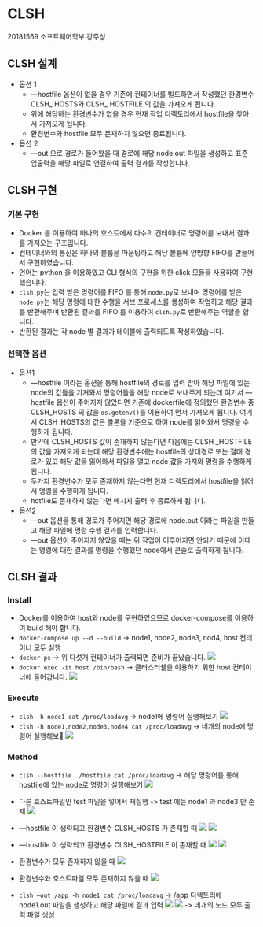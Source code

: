 # CLSH
20181569 소프트웨어학부 강주성

## CLSH 설계
- 옵션 1
	- —hostfile 옵션이 없을 경우 기존에 컨테이너를 빌드하면서 작성했던 환경변수 CLSH_ HOSTS와 CLSH_ HOSTFILE 의 값을 가져오게 됩니다.
	- 위에 해당하는 환경변수가 없을 경우 현재 작업 디렉토리에서 hostfile을 찾아서 가져오게 됩니다.
	- 환경변수와 hostfile 모두 존재하지 않으면 종료됩니다.
- 옵션 2
	- —out 으로 경로가 들어왔을 때 경로에 해당 node.out 파일을 생성하고 표준 입출력을 해당 파일로 연결하여 출력 결과를 작성합니다.

## CLSH 구현
### 기본 구현
- Docker 를 이용하여 하나의 호스트에서 다수의 컨테이너로 명령어를 보내서 결과를 가져오는 구조입니다.
- 컨테이너와의 통신은 하나의 볼륨을 마운팅하고 해당 볼륨에 양방향 FIFO를 만들어서 구현하였습니다.
- 언어는 python 을 이용하였고 CLI 형식의 구현을 위한 click 모듈을 사용하여 구현했습니다.
- `clsh.py`는 입력 받은 명령어를 FIFO 를 통해 `node.py`로 보내며 명령어를 받은 `node.py`는 해당 명령에 대한 수행을 서브 프로세스를 생성하여 작업하고 해당 결과를 반환해주며 반환된 결과를 FIFO 를 이용하여 `clsh.py`로 반환해주는 역할을 합니다.
- 반환된 결과는 각 node 별 결과가 테이블에 출력되도록 작성하였습니다.
### 선택한 옵션
- 옵션1
	- —hostfile 이라는 옵션을 통해 hostfile의 경로를 입력 받아 해당 파일에 있는 node의 값들을 가져와서 명령어들을 해당 node로 보내주게 되는데 여기서 —hostfile 옵션이 주어지지 않았다면 기존에 dockerfile에 정의했던 환경변수 중 CLSH_HOSTS 의 값을 `os.getenv()`를 이용하여 먼저 가져오게 됩니다. 여기서 CLSH_HOSTS의 값은 콜론을 기준으로 하여 node를 읽어와서 명령을 수행하게 됩니다.
	- 만약에 CLSH_HOSTS 값이 존재하지 않는다면 다음에는 CLSH _HOSTFILE 의 값을 가져오게 되는데 해당 환경변수에는 hostfile의 상대경로 또는 절대 경로가 있고 해당 값을 읽어와서 파일을 열고 node 값을 가져와 명령을 수행하게 됩니다.
	- 두가지 환경변수가 모두 존재하지 않는다면 현재 디렉토리에서 hostfile을 읽어서 명령을 수행하게 됩니다.
	- hotfile도 존재하지 않는다면 메시지 출력 후 종료하게 됩니다.
- 옵션2
	- —out 옵션을 통해 경로가 주어지면 해당 경로에 node.out 이라는 파일을 만들고 해당 파일에 명령 수행 결과를 입력합니다.
	- —out 옵션이 주어지지 않았을 때는 위 작업이 이루어지면 안되기 때문에 이때는 명령에 대한 결과를 명령을 수행했던 node에서 콘솔로 출력하게 됩니다.

## CLSH 결과
### Install
- Docker를 이용하여 host와 node를 구현하였으므로 docker-compose를 이용하여 build 해야 합니다.
- `docker-compose up --d --build` -> node1, node2, node3, nod4, host 컨테이너 모두 실행
- `docker ps` -> 위 다섯개 컨테이너가 출력되면 준비가 끝났습니다.
![](./readme_img/clash_1.png)
- `docker exec -it host /bin/bash` -> 클러스터쉘을 이용하기 위한 host 컨테이너에 들어갑니다.
![](./readme_img/clash_2.png)

### Execute
- `clsh -h node1 cat /proc/loadavg` -> node1에 명령어 실행해보기
![](./readme_img/clash_3.png)
- `clsh -h node1,node2,node3,node4 cat /proc/loadavg` -> 네개의 node에 명령어 실행해보
![](./readme_img/clash_4png)

### Method
- `clsh --hostfile ./hostfile cat /proc/loadavg` -> 해당 명령어를 통해 hostfile에 있는 node로 명령어 실행해보기
![](./readme_img/clash_5.png)
- 다른 호스트파일인 test 파일을 넣어서 재실행 -> test 에는 node1 과 node3 만 존재
![](./readme_img/clash_6.png)
- —hostfile 이 생략되고 환경변수 CLSH_HOSTS 가 존재할 때
![](./readme_img/clash_7.png)
![](./readme_img/clash_8.png)
- —hostfile 이 생략되고 환경변수 CLSH_HOSTFILE 이 존재할 때
![](./readme_img/clash_9.png)
![](./readme_img/clash_10.png)
- 환경변수가 모두 존재하지 않을 때
![](./readme_img/clash_11.png)
- 환경변수와 호스트파일 모두 존재하지 않을 때
![](./readme_img/clash_12.png)

- `clsh —out /app -h node1 cat /proc/loadavg` -> /app 디렉토리에 node1.out 파일을 생성하고 해당 파일에 결과 입력
![](./readme_img/clash_13.png)
![](./readme_img/clash_14.png)
-> 네개의 노드 모두 출력 파일 생성
